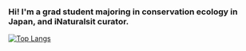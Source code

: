 ### Hi! I'm a grad student majoring in conservation ecology in Japan, and iNaturalsit curator.

[![Top Langs](https://github-readme-stats.vercel.app/api/top-langs/?username=yuchiyama8712)](https://github.com/anuraghazra/github-readme-stats)

<!--
**yuchiyama8712/yuchiyama8712** is a ✨ _special_ ✨ repository because its `README.md` (this file) appears on your GitHub profile.

Here are some ideas to get you started:

- 🔭 I’m currently working on ...
- 🌱 I’m currently learning ...
- 👯 I’m looking to collaborate on ...
- 🤔 I’m looking for help with ...
- 💬 Ask me about ...
- 📫 How to reach me: ...
- 😄 Pronouns: ...
- ⚡ Fun fact: ...
-->
